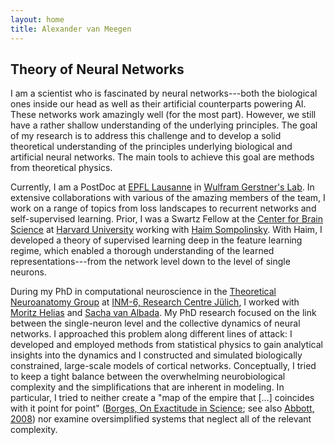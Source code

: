 ```yaml
---
layout: home
title: Alexander van Meegen
---
```


## Theory of Neural Networks

I am a scientist who is fascinated by neural networks---both the biological ones inside our head as well as their artificial counterparts powering AI. These networks work amazingly well (for the most part). However, we still have a rather shallow understanding of the underlying principles. The goal of my research is to address this challenge and to develop a solid theoretical understanding of the principles underlying biological and artificial neural networks. The main tools to achieve this goal are methods from theoretical physics.

Currently, I am a PostDoc at [EPFL Lausanne](https://www.epfl.ch/en/) in [Wulfram Gerstner's Lab](https://www.epfl.ch/labs/lcn/). In extensive collaborations with various of the amazing members of the team, I work on a range of topics from loss landscapes to recurrent networks and self-supervised learning. Prior, I was a Swartz Fellow at the [Center for Brain Science](https://cbs.fas.harvard.edu/) at [Harvard University](https://www.harvard.edu/) working with [Haim Sompolinsky](https://cbs.fas.harvard.edu/community/people/haim-sompolinsky). With Haim, I developed a theory of supervised learning deep in the feature learning regime, which enabled a thorough understanding of the learned representations---from the network level down to the level of single neurons.

During my PhD in computational neuroscience in the [Theoretical Neuroanatomy Group](https://www.fz-juelich.de/inm/inm-6/EN/Forschung/TheoNeuroana/artikel.html?nn=724694) at [INM-6, Research Centre Jülich](https://www.fz-juelich.de/inm/inm-6/EN/Home/home_node_INM6.html), I worked with [Moritz Helias](https://www.fz-juelich.de/en/inm/inm-6/forschung/theory-of-multi-scale-neuronal-networks-b-fg-template) and [Sacha van Albada](https://www.fz-juelich.de/en/inm/inm-6/forschung/theoretical-neuroanatomy-b-fg-template). My PhD research focused on the link between the single-neuron level and the collective dynamics of neural networks. I approached this problem along different lines of attack: I developed and employed methods from statistical physics to gain analytical insights into the dynamics and I constructed and simulated biologically constrained, large-scale models of cortical networks.
Conceptually, I tried to keep a tight balance between the overwhelming neurobiological complexity and the simplifications that are inherent in modeling. In particular, I tried to neither create a "map of the empire that [...] coincides with it point for point" ([Borges, On Exactitude in Science](https://neilgreenberg.com/ao-quote-borges-on-exactitude-in-science/); see also [Abbott, 2008](https://www.sciencedirect.com/science/article/pii/S0896627308008921)) nor examine oversimplified systems that neglect all of the relevant complexity.
<!--From a broader perspective, I hope to contribute to a shift in Neuroscience from a strongly Galisonian (method driven) culture towards a more Kuhnian (theory driven) approach ([Dyson, 2012](https://science.sciencemag.org/content/338/6113/1426)).-->
